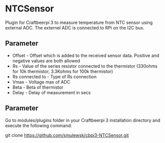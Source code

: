 # NTCSensor

Plugin for Craftbeerpi 3 to measure temperature from NTC sensor using external ADC. The externel ADC is connected to RPi on the I2C bus.


## Parameter

* Offset - Offset which is added to the received sensor data. Positive and negative values are both allowed
* Rs - Value of the series resistor connected to the thermistor  (330ohms for 10k thermistor, 3.3Kohms for 100k thermistor)
* Rs connected to - Type of Rs connection
* Vmax - Voltage max of ADC
* Beta - Beta of thermistor
* Delay - Delay of measurement in secs


## Parameter

Go to modules/plugins folder in your Craftbeerpi 3 installation directory and execute the following command:

git clone https://github.com/smulewsk/cbpi3-NTCSensor.git
